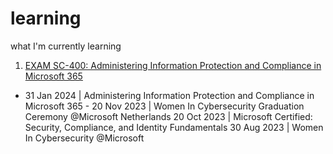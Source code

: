 # learning
what I'm currently learning


1. [EXAM SC-400: Administering Information Protection and Compliance in Microsoft 365](https://github.com/insanesein/learning/blob/main/SC-400-Certificate.md)

 - 31 Jan 2024 | Administering Information Protection and Compliance in Microsoft 365 - 
20 Nov 2023 | Women In Cybersecurity Graduation Ceremony @Microsoft Netherlands
20 Oct 2023 | Microsoft Certified: Security, Compliance, and Identity Fundamentals
30 Aug 2023 | Women In Cybersecurity @Microsoft
